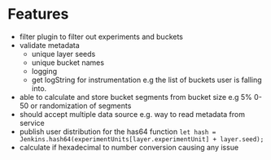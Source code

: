 # Features
- filter plugin to filter out experiments and buckets
- validate metadata
  - unique layer seeds
  - unique bucket names
  - logging
  - get logString for instrumentation e.g the list of buckets user is falling into.
- able to calculate and store bucket segments from bucket size e.g 5% 0-50 or randomization of segments
- should accept multiple data source e.g. way to read metadata from service
- publish user distribution for the has64 function
  ```let hash = Jenkins.hash64(experimentUnits[layer.experimentUnit] + layer.seed);```
- calculate if hexadecimal to number conversion causing any issue
